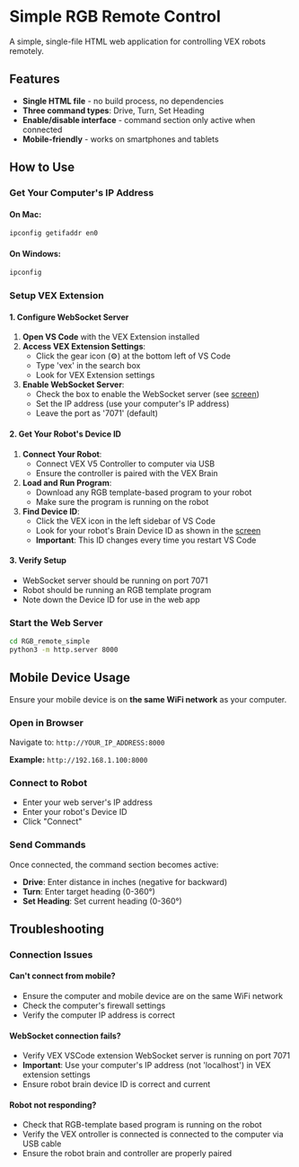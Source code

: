# Simple RGB Remote Control

A simple, single-file HTML web application for controlling VEX robots remotely.

## Features

- **Single HTML file** - no build process, no dependencies
- **Three command types**: Drive, Turn, Set Heading
- **Enable/disable interface** - command section only active when connected
- **Mobile-friendly** - works on smartphones and tablets


## How to Use

### Get Your Computer's IP Address

#### On Mac:
```bash
ipconfig getifaddr en0
```

#### On Windows:
```cmd
ipconfig
```

### Setup VEX Extension

#### 1. Configure WebSocket Server
1. **Open VS Code** with the VEX Extension installed
2. **Access VEX Extension Settings**:
   - Click the gear icon (⚙️) at the bottom left of VS Code
   - Type 'vex' in the search box
   - Look for VEX Extension settings
3. **Enable WebSocket Server**:
   - Check the box to enable the WebSocket server (see [screen](vex-vscode-settings.png))
   - Set the IP address (use your computer's IP address)
   - Leave the port as '7071' (default)

#### 2. Get Your Robot's Device ID
1. **Connect Your Robot**:
   - Connect VEX V5 Controller to computer via USB
   - Ensure the controller is paired with the VEX Brain
2. **Load and Run Program**:
   - Download any RGB template-based program to your robot
   - Make sure the program is running on the robot
3. **Find Device ID**:
   - Click the VEX icon in the left sidebar of VS Code
   - Look for your robot's Brain Device ID as shown in the [screen](device-id.png)
   - **Important**: This ID changes every time you restart VS Code

#### 3. Verify Setup
- WebSocket server should be running on port 7071
- Robot should be running an RGB template program
- Note down the Device ID for use in the web app

### Start the Web Server

```bash
cd RGB_remote_simple
python3 -m http.server 8000
```

## Mobile Device Usage
Ensure your mobile device is on **the same WiFi network** as your computer.


### Open in Browser
Navigate to: `http://YOUR_IP_ADDRESS:8000`

**Example:** `http://192.168.1.100:8000`

### Connect to Robot

-  Enter your web server's IP address
-  Enter your robot's Device ID
-  Click "Connect"

### Send Commands

Once connected, the command section becomes active:

- **Drive**: Enter distance in inches (negative for backward)
- **Turn**: Enter target heading (0-360°)
- **Set Heading**: Set current heading (0-360°)


## Troubleshooting

### Connection Issues

#### **Can't connect from mobile?**
- Ensure the computer and mobile device are on the same WiFi network
- Check the computer's firewall settings
- Verify the computer IP address is correct

#### **WebSocket connection fails?**
- Verify VEX VSCode extension WebSocket server is running on port 7071
- **Important**: Use your computer's IP address (not 'localhost') in VEX extension settings
- Ensure robot brain device ID is correct and current

#### **Robot not responding?**
- Check that RGB-template based program is running on the robot
- Verify the VEX ontroller is connected is connected to the computer via USB cable
- Ensure the robot brain and controller are properly paired